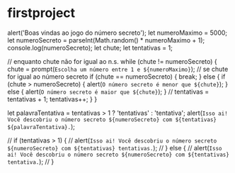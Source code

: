 # firstproject
alert('Boas vindas ao jogo do número secreto');
let numeroMaximo = 5000;
let numeroSecreto = parseInt(Math.random() * numeroMaximo + 1);
console.log(numeroSecreto);
let chute;
let tentativas = 1;

// enquanto chute não for igual ao n.s.
while (chute != numeroSecreto) {
    chute = prompt(`Escolha um número entre 1 e ${numeroMaximo}`);
    // se chute for igual ao número secreto
    if (chute == numeroSecreto) {
        break;
    } else {
        if (chute > numeroSecreto) {
            alert(`O número secreto é menor que ${chute}`);
        } else {
            alert(`O número secreto é maior que ${chute}`);
        }
        // tentativas = tentativas + 1;
        tentativas++;
    }
}

let palavraTentativa = tentativas > 1 ? 'tentativas' : 'tentativa';
alert(`Isso ai! Você descobriu o número secreto ${numeroSecreto} com ${tentativas} ${palavraTentativa}.`);

// if (tentativas > 1) {
//     alert(`Isso ai! Você descobriu o número secreto ${numeroSecreto} com ${tentativas} tentativas.`);
// } else {
//     alert(`Isso ai! Você descobriu o número secreto ${numeroSecreto} com ${tentativas} tentativa.`);
// }
